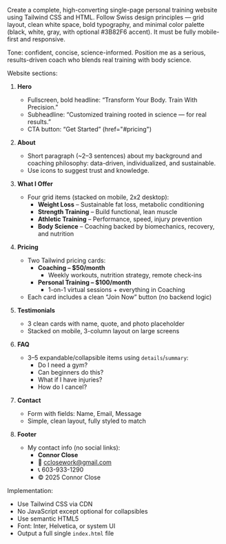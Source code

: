 Create a complete, high-converting single-page personal training website using Tailwind CSS and HTML. Follow Swiss design principles — grid layout, clean white space, bold typography, and minimal color palette (black, white, gray, with optional #3B82F6 accent). It must be fully mobile-first and responsive.

Tone: confident, concise, science-informed. Position me as a serious, results-driven coach who blends real training with body science.

Website sections:

1. **Hero**
   - Fullscreen, bold headline:
     “Transform Your Body. Train With Precision.”
   - Subheadline:
     “Customized training rooted in science — for real results.”
   - CTA button: “Get Started” (href="#pricing")

2. **About**
   - Short paragraph (~2–3 sentences) about my background and coaching philosophy: data-driven, individualized, and sustainable.
   - Use icons to suggest trust and knowledge.

3. **What I Offer**
   - Four grid items (stacked on mobile, 2x2 desktop):
     - **Weight Loss** – Sustainable fat loss, metabolic conditioning
     - **Strength Training** – Build functional, lean muscle
     - **Athletic Training** – Performance, speed, injury prevention
     - **Body Science** – Coaching backed by biomechanics, recovery, and nutrition

4. **Pricing**
   - Two Tailwind pricing cards:
     - **Coaching – $50/month**
       - Weekly workouts, nutrition strategy, remote check-ins
     - **Personal Training – $100/month**
       - 1-on-1 virtual sessions + everything in Coaching
   - Each card includes a clean “Join Now” button (no backend logic)

5. **Testimonials**
   - 3 clean cards with name, quote, and photo placeholder
   - Stacked on mobile, 3-column layout on large screens

6. **FAQ**
   - 3–5 expandable/collapsible items using `details`/`summary`:
     - Do I need a gym?
     - Can beginners do this?
     - What if I have injuries?
     - How do I cancel?

7. **Contact**
   - Form with fields: Name, Email, Message
   - Simple, clean layout, fully styled to match

8. **Footer**
   - My contact info (no social links):
     - **Connor Close**
     - 📧 cclosework@gmail.com
     - 📞 603-933-1290
     - © 2025 Connor Close

Implementation:
- Use Tailwind CSS via CDN
- No JavaScript except optional for collapsibles
- Use semantic HTML5
- Font: Inter, Helvetica, or system UI
- Output a full single `index.html` file
